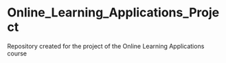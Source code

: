 # Online_Learning_Applications_Project
Repository created for the project of the Online Learning Applications course
